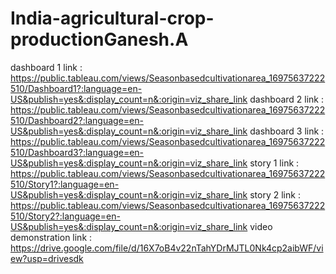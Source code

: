 # India-agricultural-crop-productionGanesh.A
dashboard 1 link : https://public.tableau.com/views/Seasonbasedcultivationarea_16975637222510/Dashboard1?:language=en-US&publish=yes&:display_count=n&:origin=viz_share_link
dashboard 2 link : https://public.tableau.com/views/Seasonbasedcultivationarea_16975637222510/Dashboard2?:language=en-US&publish=yes&:display_count=n&:origin=viz_share_link
dashboard 3 link : https://public.tableau.com/views/Seasonbasedcultivationarea_16975637222510/Dashboard3?:language=en-US&publish=yes&:display_count=n&:origin=viz_share_link
story 1 link : https://public.tableau.com/views/Seasonbasedcultivationarea_16975637222510/Story1?:language=en-US&publish=yes&:display_count=n&:origin=viz_share_link
story 2 link : https://public.tableau.com/views/Seasonbasedcultivationarea_16975637222510/Story2?:language=en-US&publish=yes&:display_count=n&:origin=viz_share_link
video demonstration link : https://drive.google.com/file/d/16X7oB4v22nTahYDrMJTL0Nk4cp2aibWF/view?usp=drivesdk
